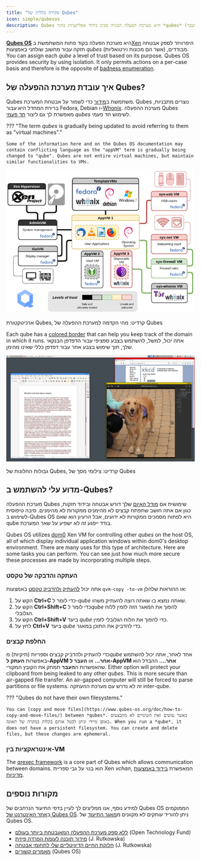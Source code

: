 ```yaml
---
title: "סקירה כללית של Qubes"
icon: simple/qubesos
description: Qubes היא מערכת הפעלה הבנויה סביב בידוד אפליקציות בתוך *qubes* (לשעבר "VMs") לאבטחה מוגברת.
---
```


[**Qubes OS**](../desktop.md#qubes-os) היא מערכת הפעלה בקוד פתוח המשתמשת ב[Xen](https://en.wikipedia.org/wiki/Xen) היפרוויזר לספק אבטחה חזקה עבור מחשוב שולחני באמצעות *qubes* מבודדים, (אשר הם מכונות וירטואליות). You can assign each *qube* a level of trust based on its purpose. Qubes OS provides security by using isolation. It only permits actions on a per-case basis and therefore is the opposite of [badness enumeration](https://www.ranum.com/security/computer_security/editorials/dumb/).

## איך עובדת מערכת ההפעלה של Qubes?

Qubes משתמשת ב[מידור](https://www.qubes-os.org/intro/) כדי לשמור על אבטחת המערכת. Qubes נוצרים מתבניות, ברירת המחדל היא עבור Fedora, Debian ו-[Whonix](../desktop.md#whonix). מערכת ההפעלה Qubes מאפשרת לך גם ליצור [חד פעמי](https://www.qubes-os.org/doc/how-to-use-disposables/) *qubes* לשימוש חד פעמי.

??? "The term *qubes* is gradually being updated to avoid referring to them as "virtual machines"."

    Some of the information here and on the Qubes OS documentation may contain conflicting language as the "appVM" term is gradually being changed to "qube". Qubes are not entire virtual machines, but maintain similar functionalities to VMs.

![ארכיטקטורת Qubes](../assets/img/qubes/qubes-trust-level-architecture.png)
<figcaption>ארכיטקטורת Qubes, קרדיט: מהי הקדמה למערכת ההפעלה של Qubes</figcaption>

Each qube has a [colored border](https://www.qubes-os.org/screenshots/) that can help you keep track of the domain in which it runs. אתה יכול, למשל, להשתמש בצבע ספציפי עבור הדפדפן הבנקאי שלך, תוך שימוש בצבע אחר עבור דפדפן כללי שאינו מהימן.

![גבול צבוע](../assets/img/qubes/r4.0-xfce-three-domains-at-work.png)
<figcaption>גבולות החלונות של Qubes, קרדיט: צילומי מסך של Qubes</figcaption>

## מדוע עלי להשתמש ב-Qubes?

מערכת ההפעלה Qubes שימושית אם [מודל האיום](../basics/threat-modeling.md) שלך דורש אבטחה ובידוד חזקות, כגון אם אתה חושב שתפתח קבצים לא מהימנים ממקורות לא מהימנים. סיבה טיפוסית לשימוש ב-Qubes OS היא לפתוח מסמכים ממקורות לא ידועים, אבל הרעיון הוא שאם qube בודד ייפגע זה לא ישפיע על שאר המערכת.

Qubes OS utilizes [dom0](https://wiki.xenproject.org/wiki/Dom0) Xen VM for controlling other *qubes* on the host OS, all of which display individual application windows within dom0's desktop environment. There are many uses for this type of architecture. Here are some tasks you can perform. You can see just how much more secure these processes are made by incorporating multiple steps.

### העתקה והדבקה של טקסט

אתה יכול [להעתיק ולהדביק טקסט](https://www.qubes-os.org/doc/how-to-copy-and-paste-text/) באמצעות `qvm-copy -to-vm` או ההוראות שלהלן:

1. הקש על **Ctrl+C** כדי לומר ל-*qube* שאתה נמצא בו שאתה רוצה להעתיק משהו.
2. הקש על **Ctrl+Shift+C** כדי לומר ל*qube* להפוך את המאגר הזה לזמין ללוח הגלובלי.
3. הקש על **Ctrl+Shift+V** ביעד *qube* כדי להפוך את הלוח הגלובלי לזמין.
4. לחץ על **Ctrl+V** ביעד *qube* כדי להדביק את התוכן במאגר.

### החלפת קבצים

כדי להעתיק ולהדביק קבצים וספריות (תיקיות) מ*qube* אחד לאחר, אתה יכול להשתמש באפשרות **העתק ל-AppVM אחר...** או **העבר ל-AppVM אחר...**. ההבדל הוא שהאפשרות ה**העבר** תמחק את הקובץ המקורי. Either option will protect your clipboard from being leaked to any other *qubes*. This is more secure than air-gapped file transfer. An air-gapped computer will still be forced to parse partitions or file systems. זה לא נדרש עם מערכת ההעתקה inter-qube.

??? "Qubes do not have their own filesystems."

    You can [copy and move files](https://www.qubes-os.org/doc/how-to-copy-and-move-files/) between *qubes*. כאשר עושים זאת השינויים לא מתבצעים באופן מיידי וניתן לבטל אותם בקלות במקרה של תאונה. When you run a *qube*, it does not have a persistent filesystem. You can create and delete files, but these changes are ephemeral.

### אינטראקציות בין-VM

The [qrexec framework](https://www.qubes-os.org/doc/qrexec/) is a core part of Qubes which allows communication between domains. הוא בנוי על גבי ספריית Xen *vchan*, המאפשרת [בידוד באמצעות מדיניות](https://www.qubes-os.org/news/2020/06/22/new-qrexec-policy-system/).

## מקורות נוספים

למידע נוסף, אנו ממליצים לך לעיין בדפי התיעוד הנרחבים של Qubes OS הממוקמים ב[אתר האינטרנט של Qubes OS](https://www.qubes-os.org/doc/). ניתן להוריד עותקים לא מקוונים מ[מאגר התיעוד](https://github.com/QubesOS/qubes-doc) של Qubes OS.

- [ללא ספק מערכת ההפעלה המאובטחת ביותר בעולם](https://www.opentech.fund/news/qubes-os-arguably-the-worlds-most-secure-operating-system-motherboard/) (Open Technology Fund)
- [מידור תוכנה לעומת הפרדה פיזית](https://invisiblethingslab.com/resources/2014/Software_compartmentalization_vs_physical_separation.pdf) (J. Rutkowska)
- [חלוקת החיים הדיגיטליים שלי לתחומי אבטחה](https://blog.invisiblethings.org/2011/03/13/partitioning-my-digital-life-into.html) (J. Rutkowska)
- [מאמרים קשורים](https://www.qubes-os.org/news/categories/#articles) (Qubes OS)
